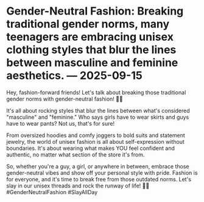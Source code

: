# Gender-Neutral Fashion: Breaking traditional gender norms, many teenagers are embracing unisex clothing styles that blur the lines between masculine and feminine aesthetics. — 2025-09-15

Hey, fashion-forward friends! Let's talk about breaking those traditional gender norms with gender-neutral fashion! 👗👔

It's all about rocking styles that blur the lines between what's considered "masculine" and "feminine." Who says girls have to wear skirts and guys have to wear pants? Not us, that's for sure!

From oversized hoodies and comfy joggers to bold suits and statement jewelry, the world of unisex fashion is all about self-expression without boundaries. It's about wearing what makes YOU feel confident and authentic, no matter what section of the store it's from.

So, whether you're a guy, a girl, or anywhere in between, embrace those gender-neutral vibes and show off your personal style with pride. Fashion is for everyone, and it's time to break free from those outdated norms. Let's slay in our unisex threads and rock the runway of life! 💃🕺 #GenderNeutralFashion #SlayAllDay